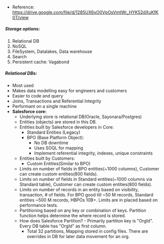 - Reference: https://drive.google.com/file/d/1285UX6xO0VpOsVmtWr_HYK52dXuKfK0T/view 
##### Storage options:
1. Relational DB
2. NoSQL
3. FileSystem, Datalakes, Data warehouse
4. Search
5. Persistent cache: Vagabond

##### Relational DBs:
- Most used
- Makes data modelling easy for engineers and customers
- Easier to code and query
- Joins, Transactions and Referential Integrity
- Performant on a single machine
- **Salesforce core:**
	- Underlying store is relational DB(Oracle, Sayonara/Postgres)
	- Entities (objects) are stored in this DB.
	- Entities built by Salesforce developers in Core:
		- Standard Entities (Legacy)
		- BPO (Base Platform Object):
			- No DB downtime
			- Uses SOQL for mapping
			- Implement referential integrity, indexes, unique constraints
	- Entities built by Customers:
		- Custom Entities(Similar to BPO)
	- Limits on number of fields in BPO entities(~1000 columns), Customer can create custom entities(800 fields).
	- Limits on number of fields in Standard entities(~1000 columns via Standard table), Customer can create custom entities(800 fields).
	- Limits on number of records in an entity based on visibility, transaction, # of fields. For BPO good till ~50 M records, Standard entities ~500 M records, HBPOs 10B+. Limits are in placed based on performance tests.
	- Partitioning based on any key or combination of keys. Partition function helps determine the where record is stored.
	- How does Salesforce Partition? - Primarily partition key is "OrgId". Every DB table has "OrgId" as first column.
		- Total 32 partitions, Mapping stored in config files. There are overrides in DB for later data movement for an org.
